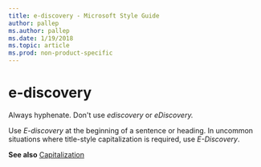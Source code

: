 ```yaml
---
title: e-discovery - Microsoft Style Guide
author: pallep
ms.author: pallep
ms.date: 1/19/2018
ms.topic: article
ms.prod: non-product-specific
---
```


# e-discovery

Always hyphenate. Don't use *ediscovery* or *eDiscovery.*

Use *E-discovery* at the beginning of a sentence or heading. In uncommon situations where title-style capitalization is required, use *E-Discovery*.

**See also** [Capitalization](/style-guide/capitalization)
